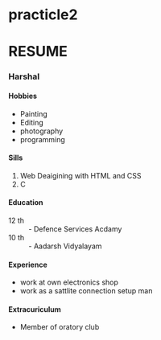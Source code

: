 # practicle2
<!DOCTYPE html>
<html lang="en">
<head>
    <meta charset="UTF-8">
    <meta http-equiv="X-UA-Compatible" content="IE=edge">
    <meta name="viewport" content="width=device-width, initial-scale=1.0">
    <title>Document</title>
</head>
<body>
    <h1>RESUME</h1>
    <h3>Harshal</h3>
     <h4>Hobbies</h4>
      <ul>
        <li>Painting</li>
        <li>Editing</li>
        <li>photography</li>
        <li>programming</li>
      </ul>
      <h4>Sills</h4>
      <ol type="1">
        <li>Web Deaigining with HTML and CSS</li>
         <li>C</li>
      </ol>
      <h4>Education</h4>
      <dl>
        <dt>12 th</dt>
        <dd>- Defence Services Acdamy </dd>
        <dt>10 th</dt>
        <dd>- Aadarsh Vidyalayam</dd>
      </dl>
      <h4>Experience</h4>
      <ul>
        <li>work at own electronics shop</li>
        <li>work as a sattlite connection setup man</li>
      </ul>
      <h4>Extracuriculum</h4>
      <ul>
        <li>Member of oratory club</li>
      </ul>
</body>
</html>
